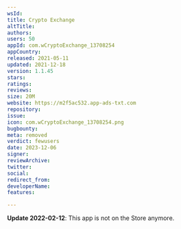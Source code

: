 ```yaml
---
wsId: 
title: Crypto Exchange
altTitle: 
authors: 
users: 50
appId: com.wCryptoExchange_13708254
appCountry: 
released: 2021-05-11
updated: 2021-12-18
version: 1.1.45
stars: 
ratings: 
reviews: 
size: 20M
website: https://m2f5ac532.app-ads-txt.com
repository: 
issue: 
icon: com.wCryptoExchange_13708254.png
bugbounty: 
meta: removed
verdict: fewusers
date: 2023-12-06
signer: 
reviewArchive: 
twitter: 
social: 
redirect_from: 
developerName: 
features: 

---
```


**Update 2022-02-12**: This app is not on the Store anymore.

